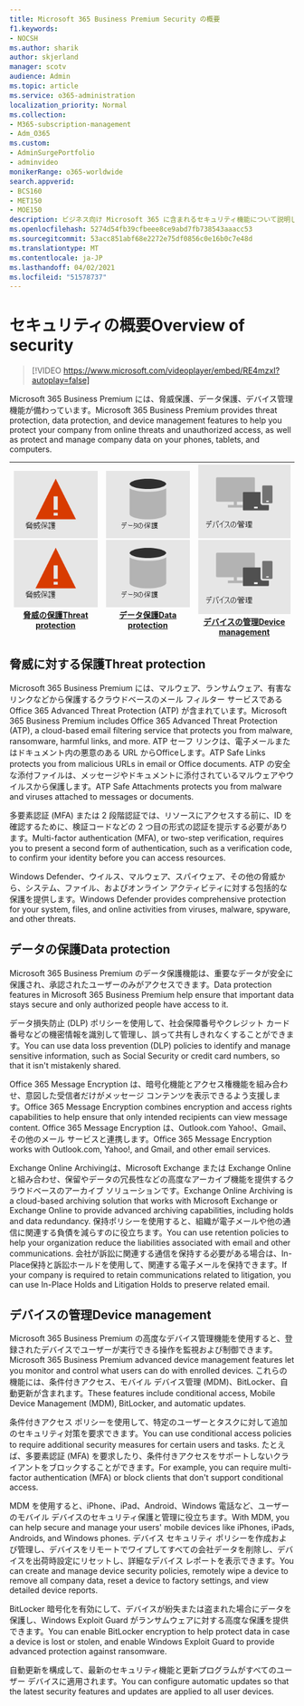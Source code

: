 ```yaml
---
title: Microsoft 365 Business Premium Security の概要
f1.keywords:
- NOCSH
ms.author: sharik
author: skjerland
manager: scotv
audience: Admin
ms.topic: article
ms.service: o365-administration
localization_priority: Normal
ms.collection:
- M365-subscription-management
- Adm_O365
ms.custom:
- AdminSurgePortfolio
- adminvideo
monikerRange: o365-worldwide
search.appverid:
- BCS160
- MET150
- MOE150
description: ビジネス向け Microsoft 365 に含まれるセキュリティ機能について説明します。
ms.openlocfilehash: 5274d54fb39cfbeee8ce9abd7fb738543aaacc53
ms.sourcegitcommit: 53acc851abf68e2272e75df0856c0e16b0c7e48d
ms.translationtype: MT
ms.contentlocale: ja-JP
ms.lasthandoff: 04/02/2021
ms.locfileid: "51578737"
---
```

# <a name="overview-of-security"></a><span data-ttu-id="8227a-103">セキュリティの概要</span><span class="sxs-lookup"><span data-stu-id="8227a-103">Overview of security</span></span>

> [!VIDEO https://www.microsoft.com/videoplayer/embed/RE4mzxI?autoplay=false]

<span data-ttu-id="8227a-104">Microsoft 365 Business Premium には、脅威保護、データ保護、デバイス管理機能が備わっています。</span><span class="sxs-lookup"><span data-stu-id="8227a-104">Microsoft 365 Business Premium provides threat protection, data protection, and device management features to help you protect your company from online threats and unauthorized access, as well as protect and manage company data on your phones, tablets, and computers.</span></span>

|<span data-ttu-id="8227a-105">![脅威の保護](../media/m365-business-security-threat-protection.png)</span><span class="sxs-lookup"><span data-stu-id="8227a-105">![Threat protection](../media/m365-business-security-threat-protection.png)</span></span><br/>[<span data-ttu-id="8227a-106">脅威の保護</span><span class="sxs-lookup"><span data-stu-id="8227a-106">Threat protection</span></span>](#threat-protection)|<span data-ttu-id="8227a-107">![クライアントとの共同作業](../media/m365-business-security-data-protection.png)</span><span class="sxs-lookup"><span data-stu-id="8227a-107">![Collaborate with a client](../media/m365-business-security-data-protection.png)</span></span> <br/>[<span data-ttu-id="8227a-108">データ保護</span><span class="sxs-lookup"><span data-stu-id="8227a-108">Data protection</span></span>](#data-protection) | <span data-ttu-id="8227a-109">![デバイスの管理](../media/m365-business-security-device-management.png)</span><span class="sxs-lookup"><span data-stu-id="8227a-109">![Device management](../media/m365-business-security-device-management.png)</span></span> <br/>[<span data-ttu-id="8227a-110">デバイスの管理</span><span class="sxs-lookup"><span data-stu-id="8227a-110">Device management</span></span>](#device-management) |
|--|--|--|

## <a name="threat-protection"></a><span data-ttu-id="8227a-111">脅威に対する保護</span><span class="sxs-lookup"><span data-stu-id="8227a-111">Threat protection</span></span>

<span data-ttu-id="8227a-112">Microsoft 365 Business Premium には、マルウェア、ランサムウェア、有害なリンクなどから保護するクラウドベースのメール フィルター サービスである Office 365 Advanced Threat Protection (ATP) が含まれています。</span><span class="sxs-lookup"><span data-stu-id="8227a-112">Microsoft 365 Business Premium includes Office 365 Advanced Threat Protection (ATP), a cloud-based email filtering service that protects you from malware, ransomware, harmful links, and more.</span></span> <span data-ttu-id="8227a-113">ATP セーフ リンクは、電子メールまたはドキュメント内の悪意のある URL からOfficeします。</span><span class="sxs-lookup"><span data-stu-id="8227a-113">ATP Safe Links protects you from malicious URLs in email or Office documents.</span></span> <span data-ttu-id="8227a-114">ATP の安全な添付ファイルは、メッセージやドキュメントに添付されているマルウェアやウイルスから保護します。</span><span class="sxs-lookup"><span data-stu-id="8227a-114">ATP Safe Attachments protects you from malware and viruses attached to messages or documents.</span></span>

<span data-ttu-id="8227a-115">多要素認証 (MFA) または 2 段階認証では、リソースにアクセスする前に、ID を確認するために、検証コードなどの 2 つ目の形式の認証を提示する必要があります。</span><span class="sxs-lookup"><span data-stu-id="8227a-115">Multi-factor authentication (MFA), or two-step verification, requires you to present a second form of authentication, such as a verification code, to confirm your identity before you can access resources.</span></span>  

<span data-ttu-id="8227a-116">Windows Defender、ウイルス、マルウェア、スパイウェア、その他の脅威から、システム、ファイル、およびオンライン アクティビティに対する包括的な保護を提供します。</span><span class="sxs-lookup"><span data-stu-id="8227a-116">Windows Defender provides comprehensive protection for your system, files, and online activities from viruses, malware, spyware, and other threats.</span></span>

## <a name="data-protection"></a><span data-ttu-id="8227a-117">データの保護</span><span class="sxs-lookup"><span data-stu-id="8227a-117">Data protection</span></span>

<span data-ttu-id="8227a-118">Microsoft 365 Business Premium のデータ保護機能は、重要なデータが安全に保護され、承認されたユーザーのみがアクセスできます。</span><span class="sxs-lookup"><span data-stu-id="8227a-118">Data protection features in Microsoft 365 Business Premium help ensure that important data stays secure and only authorized people have access to it.</span></span>

<span data-ttu-id="8227a-119">データ損失防止 (DLP) ポリシーを使用して、社会保障番号やクレジット カード番号などの機密情報を識別して管理し、誤って共有しきれなくすることができます。</span><span class="sxs-lookup"><span data-stu-id="8227a-119">You can use data loss prevention (DLP) policies to identify and manage sensitive information, such as Social Security or credit card numbers, so that it isn't mistakenly shared.</span></span> 

<span data-ttu-id="8227a-120">Office 365 Message Encryption は、暗号化機能とアクセス権機能を組み合わせ、意図した受信者だけがメッセージ コンテンツを表示できるよう支援します。</span><span class="sxs-lookup"><span data-stu-id="8227a-120">Office 365 Message Encryption combines encryption and access rights capabilities to help ensure that only intended recipients can view message content.</span></span> <span data-ttu-id="8227a-121">Office 365 Message Encryption は、Outlook.com Yahoo!、Gmail、その他のメール サービスと連携します。</span><span class="sxs-lookup"><span data-stu-id="8227a-121">Office 365 Message Encryption works with Outlook.com, Yahoo!, and Gmail, and other email services.</span></span>

<span data-ttu-id="8227a-122">Exchange Online Archivingは、Microsoft Exchange または Exchange Online と組み合わせ、保留やデータの冗長性などの高度なアーカイブ機能を提供するクラウドベースのアーカイブ ソリューションです。</span><span class="sxs-lookup"><span data-stu-id="8227a-122">Exchange Online Archiving is a cloud-based archiving solution that works with Microsoft Exchange or Exchange Online to provide advanced archiving capabilities, including holds and data redundancy.</span></span> <span data-ttu-id="8227a-123">保持ポリシーを使用すると、組織が電子メールや他の通信に関連する負債を減らすのに役立ちます。</span><span class="sxs-lookup"><span data-stu-id="8227a-123">You can use retention policies to help your organization reduce the liabilities associated with email and other communications.</span></span> <span data-ttu-id="8227a-124">会社が訴訟に関連する通信を保持する必要がある場合は、In-Place保持と訴訟ホールドを使用して、関連する電子メールを保持できます。</span><span class="sxs-lookup"><span data-stu-id="8227a-124">If your company is required to retain communications related to litigation, you can use In-Place Holds and Litigation Holds to preserve related email.</span></span>

## <a name="device-management"></a><span data-ttu-id="8227a-125">デバイスの管理</span><span class="sxs-lookup"><span data-stu-id="8227a-125">Device management</span></span>

<span data-ttu-id="8227a-126">Microsoft 365 Business Premium の高度なデバイス管理機能を使用すると、登録されたデバイスでユーザーが実行できる操作を監視および制御できます。</span><span class="sxs-lookup"><span data-stu-id="8227a-126">Microsoft 365 Business Premium advanced device management features let you monitor and control what users can do with enrolled devices.</span></span> <span data-ttu-id="8227a-127">これらの機能には、条件付きアクセス、モバイル デバイス管理 (MDM)、BitLocker、自動更新が含まれます。</span><span class="sxs-lookup"><span data-stu-id="8227a-127">These features include conditional access, Mobile Device Management (MDM), BitLocker, and automatic updates.</span></span>

<span data-ttu-id="8227a-128">条件付きアクセス ポリシーを使用して、特定のユーザーとタスクに対して追加のセキュリティ対策を要求できます。</span><span class="sxs-lookup"><span data-stu-id="8227a-128">You can use conditional access policies to require additional security measures for certain users and tasks.</span></span> <span data-ttu-id="8227a-129">たとえば、多要素認証 (MFA) を要求したり、条件付きアクセスをサポートしないクライアントをブロックすることができます。</span><span class="sxs-lookup"><span data-stu-id="8227a-129">For example, you can require multi-factor authentication (MFA) or block clients that don't support conditional access.</span></span>

<span data-ttu-id="8227a-130">MDM を使用すると、iPhone、iPad、Android、Windows 電話など、ユーザーのモバイル デバイスのセキュリティ保護と管理に役立ちます。</span><span class="sxs-lookup"><span data-stu-id="8227a-130">With MDM, you can help secure and manage your users' mobile devices like iPhones, iPads, Androids, and Windows phones.</span></span> <span data-ttu-id="8227a-131">デバイス セキュリティ ポリシーを作成および管理し、デバイスをリモートでワイプしてすべての会社データを削除し、デバイスを出荷時設定にリセットし、詳細なデバイス レポートを表示できます。</span><span class="sxs-lookup"><span data-stu-id="8227a-131">You can create and manage device security policies, remotely wipe a device to remove all company data, reset a device to factory settings, and view detailed device reports.</span></span> 

<span data-ttu-id="8227a-132">BitLocker 暗号化を有効にして、デバイスが紛失または盗まれた場合にデータを保護し、Windows Exploit Guard がランサムウェアに対する高度な保護を提供できます。</span><span class="sxs-lookup"><span data-stu-id="8227a-132">You can enable BitLocker encryption to help protect data in case a device is lost or stolen, and enable Windows Exploit Guard to provide advanced protection against ransomware.</span></span>

<span data-ttu-id="8227a-133">自動更新を構成して、最新のセキュリティ機能と更新プログラムがすべてのユーザー デバイスに適用されます。</span><span class="sxs-lookup"><span data-stu-id="8227a-133">You can configure automatic updates so that the latest security features and updates are applied to all user devices.</span></span> 